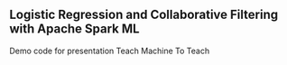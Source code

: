 ## Logistic Regression and Collaborative Filtering with Apache Spark ML

Demo code for presentation Teach Machine To Teach